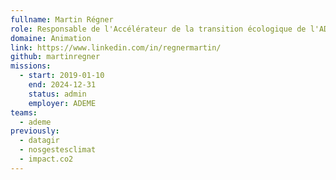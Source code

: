 ```yaml
---
fullname: Martin Régner
role: Responsable de l'Accélérateur de la transition écologique de l'ADEME
domaine: Animation
link: https://www.linkedin.com/in/regnermartin/
github: martinregner
missions:
  - start: 2019-01-10
    end: 2024-12-31
    status: admin
    employer: ADEME
teams:
  - ademe
previously:
  - datagir
  - nosgestesclimat
  - impact.co2
---
```

